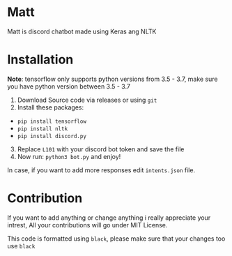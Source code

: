 # Matt

Matt is discord chatbot made using Keras ang NLTK

# Installation

**Note**: tensorflow only supports python versions from 3.5 - 3.7, make sure you have python version between 3.5 - 3.7

1) Download Source code via releases or using `git`
2) Install these packages:
  * `pip install tensorflow`
  * `pip install nltk`
  * `pip install discord.py`
3) Replace `L101` with your discord bot token and save the file
4) Now run: `python3 bot.py` and enjoy!

In case, if you want to add more responses edit `intents.json` file.

# Contribution

If you want to add anything or change anything i really appreciate your intrest, All your contributions will go under MIT License.

This code is formatted using `black`, please make sure that your changes too use `black`

